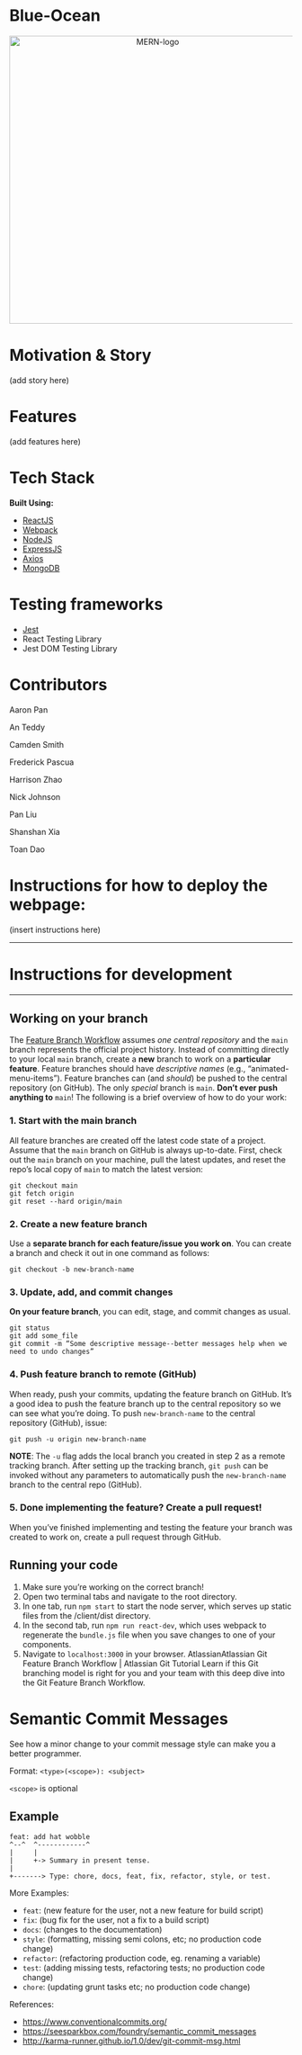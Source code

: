 # Blue-Ocean
<p align="center">
  <img width="512" align="center" alt="MERN-logo" src="https://upload.wikimedia.org/wikipedia/commons/thumb/9/94/MERN-logo.png/512px-MERN-logo.png" />
</p>

# Motivation & Story

(add story here)

# Features

(add features here)


# Tech Stack

**Built Using:**
- [ReactJS](https://reactjs.org/)
- [Webpack](https://webpack.js.org/)
- [NodeJS](https://nodejs.org/en/)
- [ExpressJS](https://expressjs.com/)
- [Axios](https://axios-http.com/)
- [MongoDB](https://www.mongodb.com/)

  
# Testing frameworks

- [Jest](https://jestjs.io/)
- React Testing Library
- Jest DOM Testing Library



# Contributors
  
Aaron Pan

An Teddy

Camden Smith

Frederick Pascua

Harrison Zhao

Nick Johnson

Pan Liu

Shanshan Xia

Toan Dao


# Instructions for how to deploy the webpage:

(insert instructions here)
______________________________________________________________________________________________________________________________________
# Instructions for development
---
## Working on your branch
The [Feature Branch Workflow](https://www.atlassian.com/git/tutorials/comparing-workflows/feature-branch-workflow) assumes *one central repository* and the `main` branch represents the official project history.
Instead of committing directly to your local `main` branch, create a **new** branch to work on a **particular feature**. Feature branches should have *descriptive names* (e.g., “animated-menu-items”).
Feature branches can (and *should*) be pushed to the central repository (on GitHub). The only *special* branch is `main`. **Don’t ever push anything to** `main`! The following is a brief overview of how to do your work:
### 1. Start with the main branch
All feature branches are created off the latest code state of a project. Assume that the `main` branch on GitHub is always up-to-date. First, check out the `main` branch on your machine, pull the latest updates, and reset the repo’s local copy of `main` to match the latest version:
```
git checkout main
git fetch origin
git reset --hard origin/main
```
### 2. Create a new feature branch
Use a **separate branch for each feature/issue you work on**. You can create a branch and check it out in one command as follows:
```
git checkout -b new-branch-name
```
### 3. Update, add, and commit changes
**On your feature branch**, you can edit, stage, and commit changes as usual.
```
git status
git add some_file
git commit -m “Some descriptive message--better messages help when we need to undo changes”
```
### 4. Push feature branch to remote (GitHub)
When ready, push your commits, updating the feature branch on GitHub. It’s a good idea to push the feature branch up to the central repository so we can see what you’re doing. To push `new-branch-name` to the central repository (GitHub), issue:
```
git push -u origin new-branch-name
```
**NOTE**: The `-u` flag adds the local branch you created in step 2 as a remote tracking branch. After setting up the tracking branch, `git push` can be invoked without any parameters to automatically push the `new-branch-name` branch to the central repo (GitHub).
### 5. Done implementing the feature? Create a pull request!
When you’ve finished implementing and testing the feature your branch was created to work on, create a pull request through GitHub.
## Running your code
1. Make sure you’re working on the correct branch!
2. Open two terminal tabs and navigate to the root directory.
3. In one tab, run `npm start` to start the node server, which serves up static files from the /client/dist directory.
4. In the second tab, run `npm run react-dev`, which uses webpack to regenerate the `bundle.js` file when you save changes to one of your components.
5. Navigate to `localhost:3000` in your browser.
AtlassianAtlassian
Git Feature Branch Workflow | Atlassian Git Tutorial
Learn if this Git branching model is right for you and your team with this deep dive into the Git Feature Branch Workflow.


# Semantic Commit Messages

See how a minor change to your commit message style can make you a better programmer.

Format: `<type>(<scope>): <subject>`

`<scope>` is optional

## Example

```
feat: add hat wobble
^--^  ^------------^
|     |
|     +-> Summary in present tense.
|
+-------> Type: chore, docs, feat, fix, refactor, style, or test.
```

More Examples:

- `feat`: (new feature for the user, not a new feature for build script)
- `fix`: (bug fix for the user, not a fix to a build script)
- `docs`: (changes to the documentation)
- `style`: (formatting, missing semi colons, etc; no production code change)
- `refactor`: (refactoring production code, eg. renaming a variable)
- `test`: (adding missing tests, refactoring tests; no production code change)
- `chore`: (updating grunt tasks etc; no production code change)

References:

- https://www.conventionalcommits.org/
- https://seesparkbox.com/foundry/semantic_commit_messages
- http://karma-runner.github.io/1.0/dev/git-commit-msg.html
